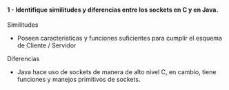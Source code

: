 #### 1 - Identifique similitudes y diferencias entre los sockets en C y en Java.

Similitudes

* Poseen caracteristicas y funciones suficientes para cumplir el esquema de Cliente / Servidor

Diferencias

* Java hace uso de sockets de manera de alto nivel C, en cambio, tiene funciones y manejos primitivos de sockets.
